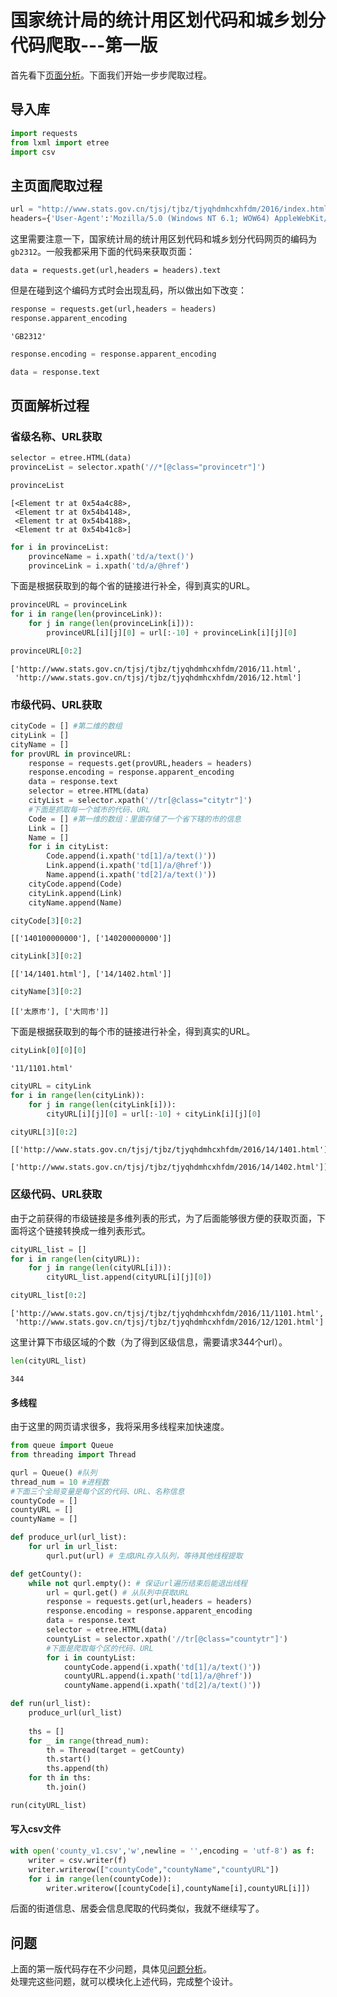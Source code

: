 # 国家统计局的统计用区划代码和城乡划分代码爬取---第一版

首先看下[页面分析](https://github.com/dta0502/China-zoning-code-for-statistics-spider/blob/master/docs/%E9%A1%B5%E9%9D%A2%E5%88%86%E6%9E%90.md)。下面我们开始一步步爬取过程。

## 导入库
```python
import requests
from lxml import etree
import csv
```

## 主页面爬取过程

```python
url = "http://www.stats.gov.cn/tjsj/tjbz/tjyqhdmhcxhfdm/2016/index.html"
headers={'User-Agent':'Mozilla/5.0 (Windows NT 6.1; WOW64) AppleWebKit/537.36 (KHTML, like Gecko) Chrome/62.0.3202.94 Safari/537.36'}
```

这里需要注意一下，国家统计局的统计用区划代码和城乡划分代码网页的编码为`gb2312`。一般我都采用下面的代码来获取页面：
```
data = requests.get(url,headers = headers).text
```
但是在碰到这个编码方式时会出现乱码，所以做出如下改变：

```python
response = requests.get(url,headers = headers)
response.apparent_encoding
```

    'GB2312'


```python
response.encoding = response.apparent_encoding
```

```python
data = response.text
```

## 页面解析过程

### 省级名称、URL获取
```python
selector = etree.HTML(data)
provinceList = selector.xpath('//*[@class="provincetr"]')
```

```python
provinceList
```

    [<Element tr at 0x54a4c88>,
     <Element tr at 0x54b4148>,
     <Element tr at 0x54b4188>,
     <Element tr at 0x54b41c8>]

```python
for i in provinceList:
    provinceName = i.xpath('td/a/text()')
    provinceLink = i.xpath('td/a/@href')
```

下面是根据获取到的每个省的链接进行补全，得到真实的URL。


```python
provinceURL = provinceLink
for i in range(len(provinceLink)):
    for j in range(len(provinceLink[i])):
        provinceURL[i][j][0] = url[:-10] + provinceLink[i][j][0]

provinceURL[0:2]
```

    ['http://www.stats.gov.cn/tjsj/tjbz/tjyqhdmhcxhfdm/2016/11.html',
     'http://www.stats.gov.cn/tjsj/tjbz/tjyqhdmhcxhfdm/2016/12.html']



### 市级代码、URL获取

```python
cityCode = [] #第二维的数组
cityLink = []
cityName = []
for provURL in provinceURL:
    response = requests.get(provURL,headers = headers)
    response.encoding = response.apparent_encoding
    data = response.text
    selector = etree.HTML(data)
    cityList = selector.xpath('//tr[@class="citytr"]')
    #下面是抓取每一个城市的代码、URL
    Code = [] #第一维的数组：里面存储了一个省下辖的市的信息
    Link = []
    Name = []
    for i in cityList:
        Code.append(i.xpath('td[1]/a/text()'))
        Link.append(i.xpath('td[1]/a/@href'))
        Name.append(i.xpath('td[2]/a/text()'))
    cityCode.append(Code)
    cityLink.append(Link)
    cityName.append(Name)
```


```python
cityCode[3][0:2]
```

    [['140100000000'], ['140200000000']]


```python
cityLink[3][0:2]
```

    [['14/1401.html'], ['14/1402.html']]


```python
cityName[3][0:2]
```

    [['太原市'], ['大同市']]



下面是根据获取到的每个市的链接进行补全，得到真实的URL。

```python
cityLink[0][0][0]
```

    '11/1101.html'


```python
cityURL = cityLink
for i in range(len(cityLink)):
    for j in range(len(cityLink[i])):
        cityURL[i][j][0] = url[:-10] + cityLink[i][j][0]
```

```python
cityURL[3][0:2]
```

    [['http://www.stats.gov.cn/tjsj/tjbz/tjyqhdmhcxhfdm/2016/14/1401.html'],
     ['http://www.stats.gov.cn/tjsj/tjbz/tjyqhdmhcxhfdm/2016/14/1402.html']]


### 区级代码、URL获取
由于之前获得的市级链接是多维列表的形式，为了后面能够很方便的获取页面，下面将这个链接转换成一维列表形式。

```python
cityURL_list = []
for i in range(len(cityURL)):
    for j in range(len(cityURL[i])):
        cityURL_list.append(cityURL[i][j][0])
```

```python
cityURL_list[0:2]
```

    ['http://www.stats.gov.cn/tjsj/tjbz/tjyqhdmhcxhfdm/2016/11/1101.html',
     'http://www.stats.gov.cn/tjsj/tjbz/tjyqhdmhcxhfdm/2016/12/1201.html']


这里计算下市级区域的个数（为了得到区级信息，需要请求344个url）。

```python
len(cityURL_list)
```

    344


#### 多线程
由于这里的网页请求很多，我将采用多线程来加快速度。


```python
from queue import Queue
from threading import Thread
```


```python
qurl = Queue() #队列
thread_num = 10 #进程数
#下面三个全局变量是每个区的代码、URL、名称信息
countyCode = []
countyURL = []
countyName = []
```


```python
def produce_url(url_list):
    for url in url_list:
        qurl.put(url) # 生成URL存入队列，等待其他线程提取
```


```python
def getCounty():
    while not qurl.empty(): # 保证url遍历结束后能退出线程
        url = qurl.get() # 从队列中获取URL
        response = requests.get(url,headers = headers)
        response.encoding = response.apparent_encoding
        data = response.text
        selector = etree.HTML(data)
        countyList = selector.xpath('//tr[@class="countytr"]')
        #下面是爬取每个区的代码、URL
        for i in countyList:
            countyCode.append(i.xpath('td[1]/a/text()'))
            countyURL.append(i.xpath('td[1]/a/@href'))
            countyName.append(i.xpath('td[2]/a/text()'))
```


```python
def run(url_list):
    produce_url(url_list)
    
    ths = []
    for _ in range(thread_num):
        th = Thread(target = getCounty)
        th.start()
        ths.append(th)
    for th in ths:
        th.join()
```


```python
run(cityURL_list)
```

#### 写入csv文件

```python
with open('county_v1.csv','w',newline = '',encoding = 'utf-8') as f:
    writer = csv.writer(f)
    writer.writerow(["countyCode","countyName","countyURL"])
    for i in range(len(countyCode)):
        writer.writerow([countyCode[i],countyName[i],countyURL[i]])
```

后面的街道信息、居委会信息爬取的代码类似，我就不继续写了。

## 问题
上面的第一版代码存在不少问题，具体见[问题分析](https://github.com/dta0502/China-zoning-code-for-statistics-spider/blob/master/docs/%E9%97%AE%E9%A2%98%E5%88%86%E6%9E%90.md)。\
处理完这些问题，就可以模块化上述代码，完成整个设计。

